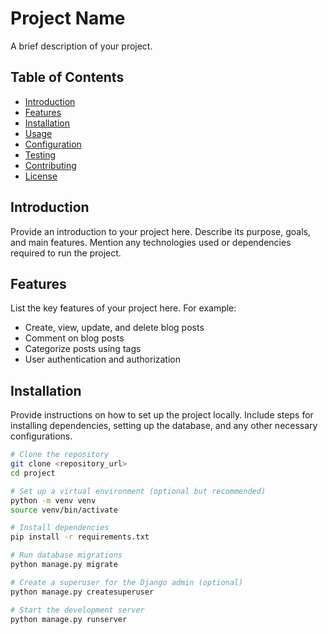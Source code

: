 # Project Name

A brief description of your project.

## Table of Contents

- [Introduction](#introduction)
- [Features](#features)
- [Installation](#installation)
- [Usage](#usage)
- [Configuration](#configuration)
- [Testing](#testing)
- [Contributing](#contributing)
- [License](#license)

## Introduction

Provide an introduction to your project here. Describe its purpose, goals, and main features. Mention any technologies used or dependencies required to run the project.

## Features

List the key features of your project here. For example:

- Create, view, update, and delete blog posts
- Comment on blog posts
- Categorize posts using tags
- User authentication and authorization

## Installation

Provide instructions on how to set up the project locally. Include steps for installing dependencies, setting up the database, and any other necessary configurations.

```bash
# Clone the repository
git clone <repository_url>
cd project

# Set up a virtual environment (optional but recommended)
python -m venv venv
source venv/bin/activate

# Install dependencies
pip install -r requirements.txt

# Run database migrations
python manage.py migrate

# Create a superuser for the Django admin (optional)
python manage.py createsuperuser

# Start the development server
python manage.py runserver
